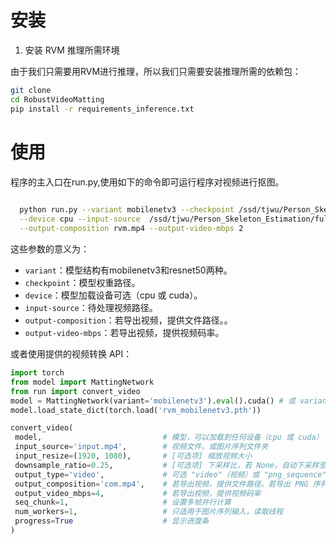 # 安装
1. 安装 RVM 推理所需环境
 
 由于我们只需要用RVM进行推理，所以我们只需要安装推理所需的依赖包：
   ```bash
   git clone
   cd RobustVideoMatting
   pip install -r requirements_inference.txt
   ```

# 使用
程序的主入口在run.py,使用如下的命令即可运行程序对视频进行抠图。
 ```bash
   
   python run.py --variant mobilenetv3 --checkpoint /ssd/tjwu/Person_Skeleton_Estimation/rvm/rvm_mobilenetv3.pth \
   --device cpu --input-source  /ssd/tjwu/Person_Skeleton_Estimation/full_data/test/joe_wong_host_v1.mp4 \
   --output-composition rvm.mp4 --output-video-mbps 2 
   ```
这些参数的意义为：
- `variant`：模型结构有mobilenetv3和resnet50两种。
- `checkpoint`：模型权重路径。
- `device`：模型加载设备可选（cpu 或 cuda）。
- `input-source`：待处理视频路径。
- `output-composition`：若导出视频，提供文件路径。。
- `output-video-mbps`：若导出视频，提供视频码率。


或者使用提供的视频转换 API：
   ```python
import torch
from model import MattingNetwork
from run import convert_video
model = MattingNetwork(variant='mobilenetv3').eval().cuda() # 或 variant="resnet50"
model.load_state_dict(torch.load('rvm_mobilenetv3.pth'))

convert_video(
    model,                           # 模型，可以加载到任何设备（cpu 或 cuda）
    input_source='input.mp4',        # 视频文件，或图片序列文件夹
    input_resize=(1920, 1080),       # [可选项] 缩放视频大小
    downsample_ratio=0.25,           # [可选项] 下采样比，若 None，自动下采样至 512px
    output_type='video',             # 可选 "video"（视频）或 "png_sequence"（PNG 序列）
    output_composition='com.mp4',    # 若导出视频，提供文件路径。若导出 PNG 序列，提供文件夹路径
    output_video_mbps=4,             # 若导出视频，提供视频码率
    seq_chunk=1,                     # 设置多帧并行计算
    num_workers=1,                   # 只适用于图片序列输入，读取线程
    progress=True                    # 显示进度条
)
   ```
